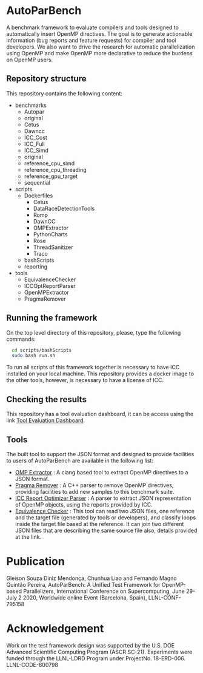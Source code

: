 # AutoParBench

A benchmark framework to evaluate compilers and tools designed to automatically insert OpenMP directives. The goal is to generate actionable information (bug reports and feature requests) for compiler and tool developers. We also want to drive the research for automatic parallelization using OpenMP and make OpenMP more declarative to reduce the burdens on OpenMP users.

## Repository structure

This repository contains the following content:

* benchmarks
  * Autopar
  * original
  * Cetus
  * Dawncc
  * ICC_Cost
  * ICC_Full
  * ICC_Simd
  * original
  * reference_cpu_simd
  * reference_cpu_threading
  * reference_gpu_target
  * sequential
* scripts
  * Dockerfiles
    * Cetus
    *  DataRaceDetectionTools
      * Romp 
    * DawnCC
    * OMPExtractor
    * PythonCharts
    * Rose
    * ThreadSanitizer
    * Traco
  * bashScripts
  * reporting
* tools
  * EquivalenceChecker
  * ICCOptReportParser
  * OpenMPExtractor
  * PragmaRemover
  
 ## Running the framework
  
On the top level directory of this repository, please, type the following commands:
 
 ```bash
   cd scripts/bashScripts
   sudo bash run.sh
 ```
 
 To run all scripts of this framework together is necessary to have ICC installed on your
 local machine. This repository provides a docker image to the other tools, however, is
 necessary to have a license of ICC. 
 
  ## Checking the results

This repository has a tool evaluation dashboard, it can be access using the link [Tool Evaluation Dashboard](https://github.com/gleisonsdm/AutoParBench/blob/master/reports/Tool-Evaluation-Dashboard.md).

  ## Tools

The built tool to support the JSON format and designed to provide facilities to users of AutoParBench are available in the following list:

 * [OMP Extractor](https://github.com/gleisonsdm/AutoParBench/blob/master/docs/OMP_Extractor.md) : A clang based tool to extract OpenMP directives to a JSON format.
 * [Pragma Remover](https://github.com/gleisonsdm/AutoParBench/blob/master/docs/PragmaRemover.md) : A C++ parser to remove OpenMP directives, providing facilities to add new samples to this benchmark suite.
 * [ICC Report Optimizer Parser](https://github.com/gleisonsdm/AutoParBench/blob/master/docs/ICCOptReportParser.md) : A parser to extract JSON representation of OpenMP objects, using the reports provided by ICC.
 * [Equivalence Checker](https://github.com/gleisonsdm/AutoParBench/blob/master/docs/EquivalenceChecker.md) : This tool can read two JSON files, one reference and the target file (generated by tools or developers), and classify loops inside the target file based at the reference. It can join two different JSON files that are describing the same source file also, details provided at the link.

# Publication

Gleison Souza Diniz Mendonça, Chunhua Liao and Fernando Magno Quintão Pereira, AutoParBench: A Unified Test Framework for OpenMP-based Parallelizers, International Conference on Supercomputing, June 29-July 2 2020, Worldwide online Event (Barcelona, Spain), LLNL-CONF-795158

# Acknowledgement

Work on the test framework design was supported by the U.S. DOE Advanced Scientific Computing Program (ASCR SC-21). Experiments were funded through the LLNL-LDRD Program under ProjectNo. 18-ERD-006. LLNL-CODE-800798
